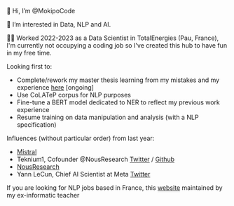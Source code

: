 👋 Hi, I’m @MokipoCode

👀 I’m interested in Data, NLP and AI.

👨‍💻 Worked 2022-2023 as a Data Scientist in TotalEnergies (Pau, France), I'm currently not occupying a coding job so I've created this hub to have fun in my free time. 

Looking first to:
- Complete/rework my master thesis learning from my mistakes and my experience [here](https://github.com/MokipoCode/cohab_coref_resolco) [ongoing]
- Use CoLATeP corpus for NLP purposes
- Fine-tune a BERT model dedicated to NER to reflect my previous work experience
- Resume training on data manipulation and analysis (with a NLP specification)

Influences (without particular order) from last year:
- [Mistral](https://mistral.ai/fr/)
- Teknium1, Cofounder @NousResearch [Twitter](https://twitter.com/Teknium1) / [Github](https://github.com/sponsors/teknium1)
- [NousResearch](https://nousresearch.com/)
- Yann LeCun, Chief AI Scientist at Meta [Twitter](https://twitter.com/ylecun)

If you are looking for NLP jobs based in France, this [website](http://w3.erss.univ-tlse2.fr/membre/tanguy/offres.html) maintained by my ex-informatic teacher

<!---
MokipoCode/MokipoCode is a ✨ special ✨ repository because its `README.md` (this file) appears on your GitHub profile.
You can click the Preview link to take a look at your changes.
--->
